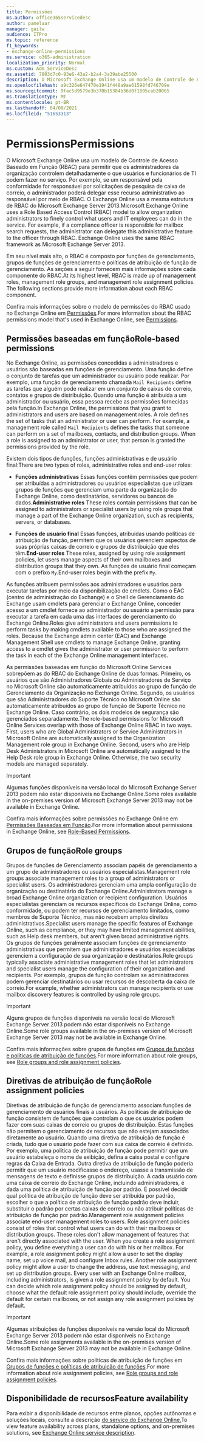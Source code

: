 ```yaml
---
title: Permissões
ms.author: office365servicedesc
author: pamelaar
manager: gailw
audience: ITPro
ms.topic: reference
f1_keywords:
- exchange-online-permissions
ms.service: o365-administration
localization_priority: Normal
ms.custom: Adm_ServiceDesc
ms.assetid: 7803d7c0-93e6-43a2-b2a4-3a39abe25500
description: O Microsoft Exchange Online usa um modelo de Controle de Acesso Baseado em Função (RBAC) para permitir que os administradores da organização controlem detalhadamente o que usuários e funcionários de TI podem fazer no serviço. Por exemplo, se um responsável pela conformidade for responsável por solicitações de pesquisa de caixa de correio, o administrador poderá delegar esse recurso administrativo ao responsável por meio de RBAC. O Exchange Online usa a mesma estrutura de RBAC do Microsoft Exchange Server 2013.
ms.openlocfilehash: a9c326e647470e1941f448a9ae61598fd746709e
ms.sourcegitcommit: 9fac5d9579e3b370b15384b36d0f1805cab20065
ms.translationtype: MT
ms.contentlocale: pt-BR
ms.lasthandoff: 04/09/2021
ms.locfileid: "51653313"
---
```

# <a name="permissions"></a><span data-ttu-id="7d7fe-105">Permissions</span><span class="sxs-lookup"><span data-stu-id="7d7fe-105">Permissions</span></span>

<span data-ttu-id="7d7fe-p102">O Microsoft Exchange Online usa um modelo de Controle de Acesso Baseado em Função (RBAC) para permitir que os administradores da organização controlem detalhadamente o que usuários e funcionários de TI podem fazer no serviço. Por exemplo, se um responsável pela conformidade for responsável por solicitações de pesquisa de caixa de correio, o administrador poderá delegar esse recurso administrativo ao responsável por meio de RBAC. O Exchange Online usa a mesma estrutura de RBAC do Microsoft Exchange Server 2013.</span><span class="sxs-lookup"><span data-stu-id="7d7fe-p102">Microsoft Exchange Online uses a Role Based Access Control (RBAC) model to allow organization administrators to finely control what users and IT employees can do in the service. For example, if a compliance officer is responsible for mailbox search requests, the administrator can delegate this administrative feature to the officer through RBAC. Exchange Online uses the same RBAC framework as Microsoft Exchange Server 2013.</span></span> 
  
<span data-ttu-id="7d7fe-p103">Em seu nível mais alto, o RBAC é composto por funções de gerenciamento, grupos de funções de gerenciamento e políticas de atribuição de função de gerenciamento. As seções a seguir fornecem mais informações sobre cada componente do RBAC.</span><span class="sxs-lookup"><span data-stu-id="7d7fe-p103">At its highest level, RBAC is made up of management roles, management role groups, and management role assignment policies. The following sections provide more information about each RBAC component.</span></span>
  
<span data-ttu-id="7d7fe-111">Confira mais informações sobre o modelo de permissões do RBAC usado no Exchange Online em [Permissões](/exchange/permissions-exchange-2013-help).</span><span class="sxs-lookup"><span data-stu-id="7d7fe-111">For more information about the RBAC permissions model that's used in Exchange Online, see [Permissions](/exchange/permissions-exchange-2013-help).</span></span>
  
## <a name="role-based-permissions"></a><span data-ttu-id="7d7fe-112">Permissões baseadas em função</span><span class="sxs-lookup"><span data-stu-id="7d7fe-112">Role-based permissions</span></span>

<span data-ttu-id="7d7fe-p104">No Exchange Online, as permissões concedidas a administradores e usuários são baseadas em funções de gerenciamento. Uma função define o conjunto de tarefas que um administrador ou usuário pode realizar. Por exemplo, uma função de gerenciamento chamada  `Mail Recipients` define as tarefas que alguém pode realizar em um conjunto de caixas de correio, contatos e grupos de distribuição. Quando uma função é atribuída a um administrador ou usuário, essa pessoa recebe as permissões fornecidas pela função.</span><span class="sxs-lookup"><span data-stu-id="7d7fe-p104">In Exchange Online, the permissions that you grant to administrators and users are based on management roles. A role defines the set of tasks that an administrator or user can perform. For example, a management role called  `Mail Recipients` defines the tasks that someone can perform on a set of mailboxes, contacts, and distribution groups. When a role is assigned to an administrator or user, that person is granted the permissions provided by the role.</span></span> 
  
<span data-ttu-id="7d7fe-117">Existem dois tipos de funções, funções administrativas e de usuário final:</span><span class="sxs-lookup"><span data-stu-id="7d7fe-117">There are two types of roles, administrative roles and end-user roles:</span></span>
  
- <span data-ttu-id="7d7fe-118">**Funções administrativas** Essas funções contêm permissões que podem ser atribuídas a administradores ou usuários especialistas que utilizam grupos de funções que gerenciam uma parte da organização do Exchange Online, como destinatários, servidores ou bancos de dados.</span><span class="sxs-lookup"><span data-stu-id="7d7fe-118">**Administrative roles** These roles contain permissions that can be assigned to administrators or specialist users by using role groups that manage a part of the Exchange Online organization, such as recipients, servers, or databases.</span></span> 
    
- <span data-ttu-id="7d7fe-119">**Funções de usuário final** Essas funções, atribuídas usando políticas de atribuição de função, permitem que os usuários gerenciem aspectos de suas próprias caixas de correio e grupos de distribuição que eles têm.</span><span class="sxs-lookup"><span data-stu-id="7d7fe-119">**End-user roles** These roles, assigned by using role assignment policies, let users manage aspects of their own mailboxes and distribution groups that they own.</span></span> <span data-ttu-id="7d7fe-120">As funções de usuário final começam com o prefixo  `My`.</span><span class="sxs-lookup"><span data-stu-id="7d7fe-120">End-user roles begin with the prefix  `My`.</span></span>
    
<span data-ttu-id="7d7fe-p106">As funções atribuem permissões aos administradores e usuários para executar tarefas por meio da disponibilização de cmdlets. Como o EAC (centro de administração do Exchange) e o Shell de Gerenciamento do Exchange usam cmdlets para gerenciar o Exchange Online, conceder acesso a um cmdlet fornece ao administrador ou usuário a permissão para executar a tarefa em cada uma das interfaces de gerenciamento do Exchange Online.</span><span class="sxs-lookup"><span data-stu-id="7d7fe-p106">Roles give administrators and users permissions to perform tasks by making cmdlets available to those who are assigned the roles. Because the Exchange admin center (EAC) and Exchange Management Shell use cmdlets to manage Exchange Online, granting access to a cmdlet gives the administrator or user permission to perform the task in each of the Exchange Online management interfaces.</span></span>
  
<span data-ttu-id="7d7fe-p107">As permissões baseadas em função do Microsoft Online Services sobrepõem as do RBAC do Exchange Online de duas formas. Primeiro, os usuários que são Administradores Globais ou Administradores de Serviço no Microsoft Online são automaticamente atribuídos ao grupo de função de Gerenciamento da Organização no Exchange Online. Segundo, os usuários que são Administradores do Suporte Técnico no Microsoft Online são automaticamente atribuídos ao grupo de função de Suporte Técnico no Exchange Online. Caso contrário, os dois modelos de segurança são gerenciados separadamente.</span><span class="sxs-lookup"><span data-stu-id="7d7fe-p107">The role-based permissions for Microsoft Online Services overlap with those of Exchange Online RBAC in two ways. First, users who are Global Administrators or Service Administrators in Microsoft Online are automatically assigned to the Organization Management role group in Exchange Online. Second, users who are Help Desk Administrators in Microsoft Online are automatically assigned to the Help Desk role group in Exchange Online. Otherwise, the two security models are managed separately.</span></span>
  
> [!IMPORTANT]
> <span data-ttu-id="7d7fe-127">Algumas funções disponíveis na versão local do Microsoft Exchange Server 2013 podem não estar disponíveis no Exchange Online.</span><span class="sxs-lookup"><span data-stu-id="7d7fe-127">Some roles available in the on-premises version of Microsoft Exchange Server 2013 may not be available in Exchange Online.</span></span> 
  
<span data-ttu-id="7d7fe-128">Confira mais informações sobre permissões no Exchange Online em [Permissões Baseadas em Função](/exchange/permissions-exchange-2013-help).</span><span class="sxs-lookup"><span data-stu-id="7d7fe-128">For more information about permissions in Exchange Online, see [Role-Based Permissions](/exchange/permissions-exchange-2013-help).</span></span>
  
## <a name="role-groups"></a><span data-ttu-id="7d7fe-129">Grupos de função</span><span class="sxs-lookup"><span data-stu-id="7d7fe-129">Role groups</span></span>

<span data-ttu-id="7d7fe-130">Grupos de funções de Gerenciamento associam papéis de gerenciamento a um grupo de administradores ou usuários especialistas.</span><span class="sxs-lookup"><span data-stu-id="7d7fe-130">Management role groups associate management roles to a group of administrators or specialist users.</span></span> <span data-ttu-id="7d7fe-131">Os administradores gerenciam uma ampla configuração de organização ou destinatário do Exchange Online.</span><span class="sxs-lookup"><span data-stu-id="7d7fe-131">Administrators manage a broad Exchange Online organization or recipient configuration.</span></span> <span data-ttu-id="7d7fe-132">Usuários especialistas gerenciam os recursos específicos do Exchange Online, como conformidade, ou podem ter recursos de gerenciamento limitados, como membros de Suporte Técnico, mas não recebem amplos direitos administrativos.</span><span class="sxs-lookup"><span data-stu-id="7d7fe-132">Specialist users manage the specific features of Exchange Online, such as compliance, or they may have limited management abilities, such as Help desk members, but aren't given broad administrative rights.</span></span> <span data-ttu-id="7d7fe-133">Os grupos de funções geralmente associam funções de gerenciamento administrativas que permitem que administradores e usuários especialistas gerenciem a configuração de sua organização e destinatários.</span><span class="sxs-lookup"><span data-stu-id="7d7fe-133">Role groups typically associate administrative management roles that let administrators and specialist users manage the configuration of their organization and recipients.</span></span> <span data-ttu-id="7d7fe-134">Por exemplo, grupos de função controlam se administradores podem gerenciar destinatários ou usar recursos de descoberta da caixa de correio.</span><span class="sxs-lookup"><span data-stu-id="7d7fe-134">For example, whether administrators can manage recipients or use mailbox discovery features is controlled by using role groups.</span></span> 
  
> [!IMPORTANT]
> <span data-ttu-id="7d7fe-135">Alguns grupos de funções disponíveis na versão local do Microsoft Exchange Server 2013 podem não estar disponíveis no Exchange Online.</span><span class="sxs-lookup"><span data-stu-id="7d7fe-135">Some role groups available in the on-premises version of Microsoft Exchange Server 2013 may not be available in Exchange Online.</span></span> 
  
<span data-ttu-id="7d7fe-136">Confira mais informações sobre grupos de funções em [Grupos de funções e políticas de atribuição de funções](/exchange/permissions-exchange-2013-help).</span><span class="sxs-lookup"><span data-stu-id="7d7fe-136">For more information about role groups, see [Role groups and role assignment policies](/exchange/permissions-exchange-2013-help).</span></span>
  
## <a name="role-assignment-policies"></a><span data-ttu-id="7d7fe-137">Diretivas de atribuição de função</span><span class="sxs-lookup"><span data-stu-id="7d7fe-137">Role assignment policies</span></span>

<span data-ttu-id="7d7fe-p109">Diretivas de atribuição de função de gerenciamento associam funções de gerenciamento de usuários finais a usuários. As políticas de atribuição de função consistem de funções que controlam o que os usuários podem fazer com suas caixas de correio ou grupos de distribuição. Estas funções não permitem o gerenciamento de recursos que não estejam associados diretamente ao usuário. Quando uma diretiva de atribuição de função é criada, tudo que o usuário pode fazer com sua caixa de correio é definido. Por exemplo, uma política de atribuição de função pode permitir que um usuário estabeleça o nome de exibição, defina a caixa postal e configure regras da Caixa de Entrada. Outra diretiva de atribuição de função poderia permitir que um usuário modificasse o endereço, usasse a transmissão de mensagens de texto e definisse grupos de distribuição. A cada usuário com uma caixa de correio do Exchange Online, incluindo administradores, é dada uma política de atribuição de função por padrão. É possível decidir qual política de atribuição de função deve ser atribuída por padrão, escolher o que a política de atribuição de função padrão deve incluir, substituir o padrão por certas caixas de correio ou não atribuir políticas de atribuição de função por padrão.</span><span class="sxs-lookup"><span data-stu-id="7d7fe-p109">Management role assignment policies associate end-user management roles to users. Role assignment policies consist of roles that control what users can do with their mailboxes or distribution groups. These roles don't allow management of features that aren't directly associated with the user. When you create a role assignment policy, you define everything a user can do with his or her mailbox. For example, a role assignment policy might allow a user to set the display name, set up voice mail, and configure Inbox rules. Another role assignment policy might allow a user to change the address, use text messaging, and set up distribution groups. Every user with an Exchange Online mailbox, including administrators, is given a role assignment policy by default. You can decide which role assignment policy should be assigned by default, choose what the default role assignment policy should include, override the default for certain mailboxes, or not assign any role assignment policies by default.</span></span>
  
> [!IMPORTANT]
> <span data-ttu-id="7d7fe-146">Algumas atribuições de funções disponíveis na versão local do Microsoft Exchange Server 2013 podem não estar disponíveis no Exchange Online.</span><span class="sxs-lookup"><span data-stu-id="7d7fe-146">Some role assignments available in the on-premises version of Microsoft Exchange Server 2013 may not be available in Exchange Online.</span></span> 
  
<span data-ttu-id="7d7fe-147">Confira mais informações sobre políticas de atribuição de funções em [Grupos de funções e políticas de atribuição de funções](/exchange/permissions-exchange-2013-help).</span><span class="sxs-lookup"><span data-stu-id="7d7fe-147">For more information about role assignment policies, see [Role groups and role assignment policies](/exchange/permissions-exchange-2013-help).</span></span>
  
## <a name="feature-availability"></a><span data-ttu-id="7d7fe-148">Disponibilidade de recursos</span><span class="sxs-lookup"><span data-stu-id="7d7fe-148">Feature availability</span></span>

<span data-ttu-id="7d7fe-149">Para exibir a disponibilidade de recursos entre planos, opções autônomas e soluções locais, consulte a descrição [do serviço do Exchange Online.](exchange-online-service-description.md)</span><span class="sxs-lookup"><span data-stu-id="7d7fe-149">To view feature availability across plans, standalone options, and on-premises solutions, see [Exchange Online service description](exchange-online-service-description.md).</span></span>
